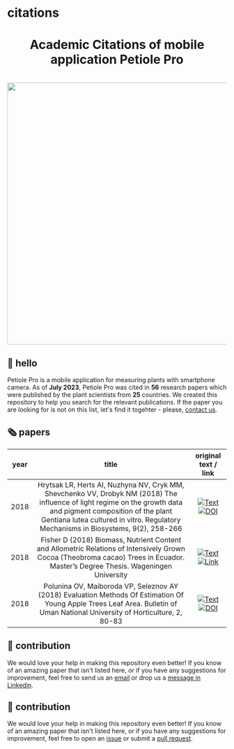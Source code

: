# citations
<h1 align="center">Academic Citations of mobile application Petiole Pro</h1>

<p align="center">
    </br>
    <img width="600" src="https://github.com/" alt="">
    </br>
</p>

## 👋 hello

Petiole Pro is a mobile application for measuring plants with smartphone camera. As of **July 2023**, Petiole Pro was cited in **56** research papers which were published by the plant scientists from **25** countries. We created this repository to help you search for the relevant publications. If the paper you are looking for is not on this list, let's find it togehter - please, [contact us](mailto:supprt@petioleapp.com).

## 🗞️ papers

<!--- AUTOGENERATED_COURSES_TABLE -->
<!---
   WARNING: DO NOT EDIT THIS TABLE MANUALLY. IT IS AUTOMATICALLY GENERATED.
   HEAD OVER TO CONTRIBUTING.MD FOR MORE DETAILS ON HOW TO MAKE CHANGES PROPERLY.
-->
| **year** | **title** | **original text / link** |
|:---------:|:---------:|:----------------------:|
| 2018 | Hrytsak LR, Herts AI, Nuzhyna NV, Cryk MM, Shevchenko VV, Drobyk NM (2018) The influence of light regime on the growth data and pigment composition of the plant Gentiana lutea cultured in vitro. Regulatory Mechanisms in Biosystems, 9(2), 258-266 |  [![Text](https://img.shields.io/badge/Text-F9A72F)](https://github.com/petiolepro/citations/blob/main/originals/2018_-_Hrytsak_The_%20Influence_of_Light%20Regime_on_the%20Growth_Data_and_Pigment_Composition.pdf) [![DOI](https://img.shields.io/badge/DOI-555555)](https://doi.org/10.15421/021838)|
| 2018 | Fisher D (2018) Biomass, Nutrient Content and Allometric Relations of Intensively Grown Cocoa (Theobroma cacao) Trees in Ecuador. Master’s Degree Thesis. Wageningen University |  [![Text](https://img.shields.io/badge/Text-F9A72F)](https://github.com/petiolepro/citations/blob/main/originals/2018_-_Fisher_Biomass_Nutrient_content_and_Allometric_Relations.pdf) [![Link](https://img.shields.io/badge/Link-555555)](https://edepot.wur.nl/471676)|
| 2018 | Polunina OV, Maiboroda VP, Seleznov AY (2018) Evaluation Methods Of Estimation Of Young Apple Trees Leaf Area. Bulletin of Uman National University of Horticulture, 2, 80-83 |  [![Text](https://img.shields.io/badge/Text-F9A72F)](https://github.com/petiolepro/citations/blob/main/originals/2018_-_Polunina_Maiboroda_Seleznov_Evalutation_Methods_of_Estimation_of_Young_Apple_Treas_Leaf-Area.pdf) [![DOI](https://img.shields.io/badge/DOI-555555)](https://doi.org/10.31395/2310-0478-2018-21-80-82)|
<!--- AUTOGENERATED_COURSES_TABLE -->

## 🦸 contribution

We would love your help in making this repository even better! If you know of an amazing paper that isn't listed
here, or if you have any suggestions for improvement, feel free to send us an
[email](mailto:support@petiolepro.com) or drop us a
[message in Linkedin](https://linkedin.com/company/petiole).
<!--- AUTOGENERATED_COURSES_TABLE -->

## 🦸 contribution

We would love your help in making this repository even better! If you know of an amazing paper that isn't listed
here, or if you have any suggestions for improvement, feel free to open an
[issue](https://github.com/SkalskiP/top-cvpr-2023-papers/issues) or submit a
[pull request](https://github.com/SkalskiP/top-cvpr-2023-papers/pulls).
